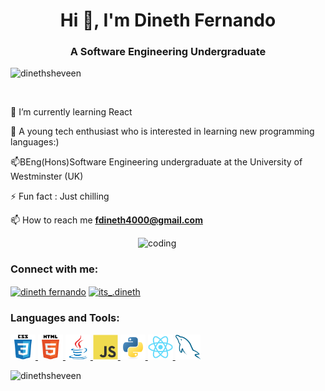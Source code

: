 <h1 align="center">Hi 👋, I'm Dineth Fernando</h1>
<h3 align="center">A Software Engineering Undergraduate</h3>

<p align="left"> <img src="https://komarev.com/ghpvc/?username=dinethsheveen&label=Profile%20views&color=0e75b6&style=flat" alt="dinethsheveen" /> </p>

<p align="left"> <a href="https://twitter.com/" target="blank"><img src="https://img.shields.io/twitter/follow/?logo=twitter&style=for-the-badge" alt="" /></a> </p>

🌱 I’m currently learning React

👀 A young tech enthusiast who is interested in learning new programming languages:)

📫BEng(Hons)Software Engineering undergraduate at the University of Westminster (UK) 

⚡ Fun fact : Just chilling

📫 How to reach me **fdineth4000@gmail.com**

<img align="right" alt="coding" width="300" src="https://cdn.dribbble.com/users/1162077/screenshots/3848914/media/7ed7d5ca074b48b328150e5a231e8d1f.gif">
<br>
<h3 align="left">Connect with me:</h3>
<p align="left">
<a href="https://www.linkedin.com/in/dineth-fernando-b94b68295/" target="blank"><img align="center" src="https://raw.githubusercontent.com/rahuldkjain/github-profile-readme-generator/master/src/images/icons/Social/linked-in-alt.svg" alt="dineth fernando" height="30" width="40" /></a>
<a href="https://instagram.com/__.itsdineth.__" target="blank"><img align="center" src="https://raw.githubusercontent.com/rahuldkjain/github-profile-readme-generator/master/src/images/icons/Social/instagram.svg" alt="its_.dineth" height="30" width="40" /></a>
</p>

<h3 align="left">Languages and Tools:</h3>
<p align="left"> <a href="https://www.w3schools.com/css/" target="_blank" rel="noreferrer"> <img src="https://raw.githubusercontent.com/devicons/devicon/master/icons/css3/css3-original-wordmark.svg" alt="css3" width="40" height="40"/> </a> <a href="https://www.w3.org/html/" target="_blank" rel="noreferrer"> <img src="https://raw.githubusercontent.com/devicons/devicon/master/icons/html5/html5-original-wordmark.svg" alt="html5" width="40" height="40"/> </a> <a href="https://www.java.com" target="_blank" rel="noreferrer"> <img src="https://raw.githubusercontent.com/devicons/devicon/master/icons/java/java-original.svg" alt="java" width="40" height="40"/> </a> <a href="https://developer.mozilla.org/en-US/docs/Web/JavaScript" target="_blank" rel="noreferrer"> <img src="https://raw.githubusercontent.com/devicons/devicon/master/icons/javascript/javascript-original.svg" alt="javascript" width="40" height="40"/> </a> <a href="https://www.python.org" target="_blank" rel="noreferrer"> <img src="https://raw.githubusercontent.com/devicons/devicon/master/icons/python/python-original.svg" alt="python" width="40" height="40"/> </a> <a href="https://www.react.org" target="_blank" rel="noreferrer"> <img src="https://raw.githubusercontent.com/devicons/devicon/master/icons/react/react-original.svg" alt="react" width="40" height="40"/> </a>
<a href="https://www.mysql.org" target="_blank" rel="noreferrer"> <img src="https://raw.githubusercontent.com/devicons/devicon/master/icons/mysql/mysql-original.svg" alt="react" width="40" height="40"/> </a></p>

<p><img align="left" height="250" src="https://github-readme-stats.vercel.app/api/top-langs?username=dinethsheveen&show_icons=true&locale=en&layout=compact" alt="dinethsheveen" /></p>


